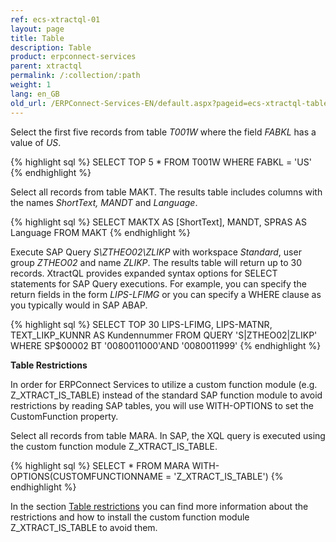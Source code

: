 ```yaml
---
ref: ecs-xtractql-01
layout: page
title: Table
description: Table
product: erpconnect-services
parent: xtractql
permalink: /:collection/:path
weight: 1
lang: en_GB
old_url: /ERPConnect-Services-EN/default.aspx?pageid=ecs-xtractql-table
---
```


Select the first five records from table *T001W* where the field *FABKL* has a value of *US*.

{% highlight sql %}
SELECT TOP 5 * FROM T001W WHERE FABKL = 'US'
{% endhighlight %}

Select all records from table MAKT. The results table includes columns with the names *ShortText, MANDT* and *Language*. 

{% highlight sql %}
SELECT MAKTX AS [ShortText], MANDT, SPRAS AS Language FROM MAKT
{% endhighlight %}

Execute SAP Query *S\ZTHEO02\ZLIKP* with workspace *Standard*, user group *ZTHEO02* and name *ZLIKP*. The results table will return up to 30 records. XtractQL provides expanded syntax options for SELECT statements for SAP Query executions. For example, you can specify the return fields in the form *LIPS-LFIMG* or you can specify a WHERE clause as you typically would in SAP ABAP.

{% highlight sql %}
SELECT TOP 30 LIPS-LFIMG, LIPS-MATNR, TEXT_LIKP_KUNNR AS Kundennummer 
 FROM QUERY 'S|ZTHEO02|ZLIKP' 
 WHERE SP$00002 BT '0080011000'AND '0080011999' 
{% endhighlight %}

**Table Restrictions**

In order for ERPConnect Services to utilize a custom function module (e.g. Z_XTRACT_IS_TABLE) instead of the standard SAP function module to avoid restrictions by reading SAP tables, you will use WITH-OPTIONS to set the CustomFunction property.

Select all records from table MARA. In SAP, the XQL query is executed using the custom function module Z_XTRACT_IS_TABLE. 

{% highlight sql %}
SELECT * FROM MARA WITH-OPTIONS(CUSTOMFUNCTIONNAME = 'Z_XTRACT_IS_TABLE')
{% endhighlight %}

In the section [Table restrictions](../erpconnect-services-runtime/appendix/table-restrictions) you can find more information about the restrictions and how to install the custom function module 
Z_XTRACT_IS_TABLE to avoid them. 


